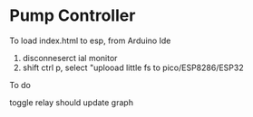 # Pump Controller
To load index.html to esp, from Arduino Ide
1. disconneserct ial monitor
2. shift ctrl p, select "uplooad little fs to pico/ESP8286/ESP32

To do

toggle relay should update graph